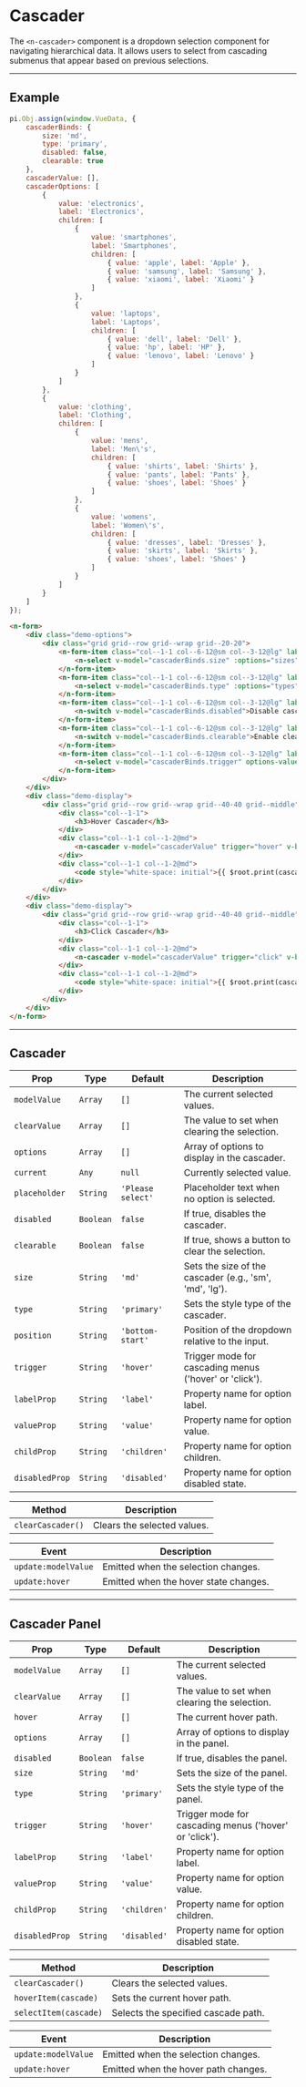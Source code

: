 # Cascader

The `<n-cascader>` component is a dropdown selection component for navigating hierarchical data. It allows users to select from cascading submenus that appear based on previous selections.

<hr>

## Example

```js [demo]
pi.Obj.assign(window.VueData, {
    cascaderBinds: {
        size: 'md', 
        type: 'primary',
        disabled: false,
        clearable: true
    },
    cascaderValue: [],
    cascaderOptions: [
        {
            value: 'electronics',
            label: 'Electronics',
            children: [
                {
                    value: 'smartphones',
                    label: 'Smartphones',
                    children: [
                        { value: 'apple', label: 'Apple' },
                        { value: 'samsung', label: 'Samsung' },
                        { value: 'xiaomi', label: 'Xiaomi' }
                    ]
                },
                {
                    value: 'laptops',
                    label: 'Laptops',
                    children: [
                        { value: 'dell', label: 'Dell' },
                        { value: 'hp', label: 'HP' },
                        { value: 'lenovo', label: 'Lenovo' }
                    ]
                }
            ]
        },
        {
            value: 'clothing',
            label: 'Clothing',
            children: [
                {
                    value: 'mens',
                    label: 'Men\'s',
                    children: [
                        { value: 'shirts', label: 'Shirts' },
                        { value: 'pants', label: 'Pants' },
                        { value: 'shoes', label: 'Shoes' }
                    ]
                },
                {
                    value: 'womens',
                    label: 'Women\'s',
                    children: [
                        { value: 'dresses', label: 'Dresses' },
                        { value: 'skirts', label: 'Skirts' },
                        { value: 'shoes', label: 'Shoes' }
                    ]
                }
            ]
        }
    ]
});
```

```html [demo]
<n-form>
    <div class="demo-options">
        <div class="grid grid--row grid--wrap grid--20-20">
            <n-form-item class="col--1-1 col--6-12@sm col--3-12@lg" label="Size">
                <n-select v-model="cascaderBinds.size" :options="sizes" />
            </n-form-item>
            <n-form-item class="col--1-1 col--6-12@sm col--3-12@lg" label="Type">
                <n-select v-model="cascaderBinds.type" :options="types" />
            </n-form-item>
            <n-form-item class="col--1-1 col--6-12@sm col--3-12@lg" label="Disabled">
                <n-switch v-model="cascaderBinds.disabled">Disable cascader</n-switch>
            </n-form-item>
            <n-form-item class="col--1-1 col--6-12@sm col--3-12@lg" label="Clearable">
                <n-switch v-model="cascaderBinds.clearable">Enable clear button</n-switch>
            </n-form-item>
            <n-form-item class="col--1-1 col--6-12@sm col--3-12@lg" label="Trigger">
                <n-select v-model="cascaderBinds.trigger" options-value="$value" :options="['hover', 'click']" />
            </n-form-item>
        </div>
    </div>
    <div class="demo-display">
        <div class="grid grid--row grid--wrap grid--40-40 grid--middle">
            <div class="col--1-1">
                <h3>Hover Cascader</h3>
            </div>
            <div class="col--1-1 col--1-2@md">
                <n-cascader v-model="cascaderValue" trigger="hover" v-bind="cascaderBinds" :options="cascaderOptions"></n-cascader>
            </div>
            <div class="col--1-1 col--1-2@md">
                <code style="white-space: initial">{{ $root.print(cascaderValue) }}</code>
            </div>
        </div>
    </div>
    <div class="demo-display">
        <div class="grid grid--row grid--wrap grid--40-40 grid--middle">
            <div class="col--1-1">
                <h3>Click Cascader</h3>
            </div>
            <div class="col--1-1 col--1-2@md">
                <n-cascader v-model="cascaderValue" trigger="click" v-bind="cascaderBinds" :options="cascaderOptions"></n-cascader>
            </div>
            <div class="col--1-1 col--1-2@md">
                <code style="white-space: initial">{{ $root.print(cascaderValue) }}</code>
            </div>
        </div>
    </div>
</n-form>
```

<hr>

## Cascader

| **Prop**        | **Type**       | **Default**       | **Description**                                                                   |
|-----------------|----------------|-------------------|-----------------------------------------------------------------------------------|
| `modelValue`    | `Array`        | `[]`              | The current selected values.                                                      |
| `clearValue`    | `Array`        | `[]`              | The value to set when clearing the selection.                                     |
| `options`       | `Array`        | `[]`              | Array of options to display in the cascader.                                      |
| `current`       | `Any`          | `null`            | Currently selected value.                                                         |
| `placeholder`   | `String`       | `'Please select'` | Placeholder text when no option is selected.                                      |
| `disabled`      | `Boolean`      | `false`           | If true, disables the cascader.                                                   |
| `clearable`     | `Boolean`      | `false`           | If true, shows a button to clear the selection.                                   |
| `size`          | `String`       | `'md'`            | Sets the size of the cascader (e.g., 'sm', 'md', 'lg').                           |
| `type`          | `String`       | `'primary'`       | Sets the style type of the cascader.                                              |
| `position`      | `String`       | `'bottom-start'`  | Position of the dropdown relative to the input.                                   |
| `trigger`       | `String`       | `'hover'`         | Trigger mode for cascading menus ('hover' or 'click').                            |
| `labelProp`     | `String`       | `'label'`         | Property name for option label.                                                   |
| `valueProp`     | `String`       | `'value'`         | Property name for option value.                                                   |
| `childProp`     | `String`       | `'children'`      | Property name for option children.                                                |
| `disabledProp`  | `String`       | `'disabled'`      | Property name for option disabled state.                                          |

| **Method**            | **Description**                                                      |
|-----------------------|----------------------------------------------------------------------|
| `clearCascader()`     | Clears the selected values.                                          |

| **Event**             | **Description**                                                      |
|-----------------------|----------------------------------------------------------------------|
| `update:modelValue`   | Emitted when the selection changes.                                  |
| `update:hover`        | Emitted when the hover state changes.                                |

<hr>

## Cascader Panel

| **Prop**        | **Type**       | **Default**       | **Description**                                                                   |
|-----------------|----------------|-------------------|-----------------------------------------------------------------------------------|
| `modelValue`    | `Array`        | `[]`              | The current selected values.                                                      |
| `clearValue`    | `Array`        | `[]`              | The value to set when clearing the selection.                                     |
| `hover`         | `Array`        | `[]`              | The current hover path.                                                           |
| `options`       | `Array`        | `[]`              | Array of options to display in the panel.                                         |
| `disabled`      | `Boolean`      | `false`           | If true, disables the panel.                                                      |
| `size`          | `String`       | `'md'`            | Sets the size of the panel.                                                       |
| `type`          | `String`       | `'primary'`       | Sets the style type of the panel.                                                 |
| `trigger`       | `String`       | `'hover'`         | Trigger mode for cascading menus ('hover' or 'click').                            |
| `labelProp`     | `String`       | `'label'`         | Property name for option label.                                                   |
| `valueProp`     | `String`       | `'value'`         | Property name for option value.                                                   |
| `childProp`     | `String`       | `'children'`      | Property name for option children.                                                |
| `disabledProp`  | `String`       | `'disabled'`      | Property name for option disabled state.                                          |

| **Method**            | **Description**                                                      |
|-----------------------|----------------------------------------------------------------------|
| `clearCascader()`     | Clears the selected values.                                          |
| `hoverItem(cascade)`  | Sets the current hover path.                                         |
| `selectItem(cascade)` | Selects the specified cascade path.                                  |

| **Event**             | **Description**                                                      |
|-----------------------|----------------------------------------------------------------------|
| `update:modelValue`   | Emitted when the selection changes.                                  |
| `update:hover`        | Emitted when the hover path changes.                                 |